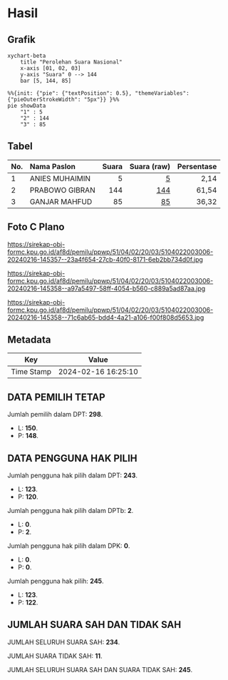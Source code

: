 # Hasil

## Grafik

```mermaid
xychart-beta
    title "Perolehan Suara Nasional"
    x-axis [01, 02, 03]
    y-axis "Suara" 0 --> 144
    bar [5, 144, 85]
```

```mermaid
%%{init: {"pie": {"textPosition": 0.5}, "themeVariables": {"pieOuterStrokeWidth": "5px"}} }%%
pie showData
    "1" : 5
    "2" : 144
    "3" : 85
```

## Tabel

| No. | Nama Paslon    | Suara | Suara (raw) | Persentase |
|:--- |:-------------- | -----:| -----------:| ----------:|
| 1   | ANIES MUHAIMIN | 5     | [5][p-1]    | 2,14       |
| 2   | PRABOWO GIBRAN | 144   | [144][p-2]  | 61,54      |
| 3   | GANJAR MAHFUD  | 85    | [85][p-3]   | 36,32      |


[p-1]: https://github.com/gigit-pemilu/pemilu-2024/blob/main/pilpres/hitung-suara/sub/51-bali/sub/04-gianyar/sub/02-blahbatuh/sub/2003-keramas/sub/006-tps/sub/paslon-1.txt
[p-2]: https://github.com/gigit-pemilu/pemilu-2024/blob/main/pilpres/hitung-suara/sub/51-bali/sub/04-gianyar/sub/02-blahbatuh/sub/2003-keramas/sub/006-tps/sub/paslon-2.txt
[p-3]: https://github.com/gigit-pemilu/pemilu-2024/blob/main/pilpres/hitung-suara/sub/51-bali/sub/04-gianyar/sub/02-blahbatuh/sub/2003-keramas/sub/006-tps/sub/paslon-3.txt

## Foto C Plano

https://sirekap-obj-formc.kpu.go.id/af8d/pemilu/ppwp/51/04/02/20/03/5104022003006-20240216-145357--23a4f654-27cb-40f0-8171-6eb2bb734d0f.jpg

https://sirekap-obj-formc.kpu.go.id/af8d/pemilu/ppwp/51/04/02/20/03/5104022003006-20240216-145358--a97a5497-58ff-4054-b560-c889a5ad87aa.jpg

https://sirekap-obj-formc.kpu.go.id/af8d/pemilu/ppwp/51/04/02/20/03/5104022003006-20240216-145358--71c6ab65-bdd4-4a21-a106-f00f808d5653.jpg


## Metadata

| Key        | Value               |
| ---------- | ------------------- |
| Time Stamp | 2024-02-16 16:25:10 |


## DATA PEMILIH TETAP

Jumlah pemilih dalam DPT: **298**.
 * L: **150**.
 * P: **148**.

## DATA PENGGUNA HAK PILIH

Jumlah pengguna hak pilih dalam DPT: **243**.
 * L: **123**.
 * P: **120**.

Jumlah pengguna hak pilih dalam DPTb: **2**.
 * L: **0**.
 * P: **2**.

Jumlah pengguna hak pilih dalam DPK: **0**.
 * L: **0**.
 * P: **0**.

Jumlah pengguna hak pilih: **245**.
 * L: **123**.
 * P: **122**.

## JUMLAH SUARA SAH DAN TIDAK SAH

JUMLAH SELURUH SUARA SAH: **234**.

JUMLAH SUARA TIDAK SAH: **11**.

JUMLAH SELURUH SUARA SAH DAN SUARA TIDAK SAH: **245**.


